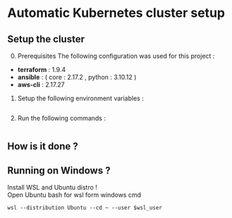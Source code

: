 # Automatic Kubernetes cluster setup

## Setup the cluster 
0. Prerequisites
The following configuration was used for this project : 
- <b>terraform</b> : 1.9.4
- <b>ansible</b> : ( core : 2.17.2 , python : 3.10.12 ) 
- <b>aws-cli</b> : 2.17.27 
1. Setup the following environment variables : 
```

```
2. Run the following commands : 
```

```

## How is it done ? 

## Running on Windows ? 
Install WSL and Ubuntu distro ! <br>
Open Ubuntu bash for wsl form windows cmd
```
wsl --distribution Ubuntu --cd ~ --user $wsl_user
```